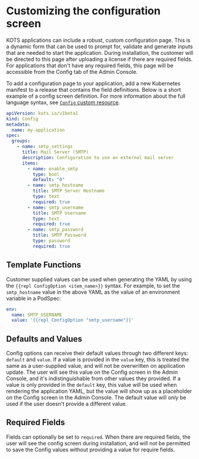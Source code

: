 # Customizing the configuration screen

KOTS applications can include a robust, custom configuration page.
This is a dynamic form that can be used to prompt for, validate and generate inputs that are needed to start the application. During installation, the customer will be directed to this page after uploading a license if there are required fields.
For applications that don't have any required fields, this page will be accessible from the Config tab of the Admin Console.

To add a configuration page to your application, add a new Kubernetes manifest to a release that contains the field definitions. Below is a short example of a config screen definition.
For more information about the full language syntax, see [`Config` custom resource](custom-resource-config).

```yaml
apiVersion: kots.io/v1beta1
kind: Config
metadata:
  name: my-application
spec:
  groups:
    - name: smtp_settings
      title: Mail Server (SMTP)
      description: Configuration to use an external mail server
      items:
        - name: enable_smtp
          type: bool
          default: "0"
        - name: smtp_hostname
          title: SMTP Server Hostname
          type: text
          required: true
        - name: smtp_username
          title: SMTP Username
          type: text
          required: true
        - name: smtp_password
          title: SMTP Password
          type: password
          required: true
```

## Template Functions
Customer supplied values can be used when generating the YAML by using the `{{repl ConfigOption <item_name>}}` syntax.
For example, to set the `smtp_hostname` value in the above YAML as the value of an environment variable in a PodSpec:

```yaml
env:
  name: SMTP_USERNAME
  value: '{{repl ConfigOption "smtp_username"}}'
```

## Defaults and Values
Config options can receive their default values through two different keys: `default` and `value`.
If a value is provided in the `value` key, this is treated the same as a user-supplied value, and will not be overwritten on application update.
The user will see this value on the Config screen in the Admin Console, and it's indistinguishable from other values they provided.
If a value is only provided in the `default` key, this value will be used when rendering the application YAML, but the value will show up as a placeholder on the Config screen in the Admin Console.
The default value will only be used if the user doesn't provide a different value.

## Required Fields
Fields can optionally be set to `required`.
When there are required fields, the user will see the config screen during installation, and will not be permitted to save the Config values without providing a value for require fields.
